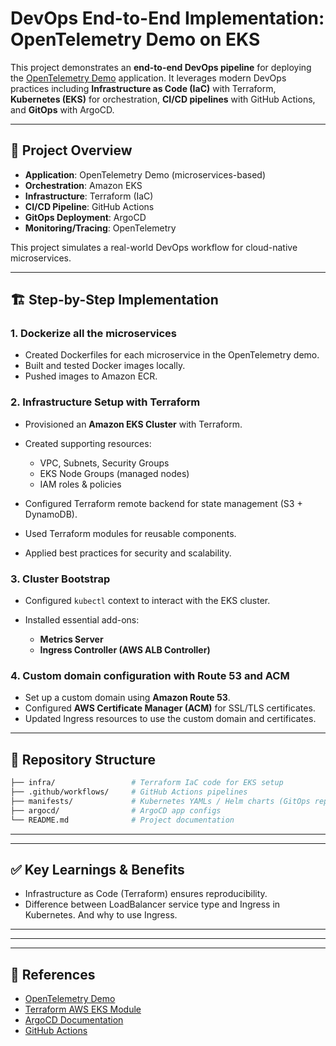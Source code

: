 # DevOps End-to-End Implementation: OpenTelemetry Demo on EKS

This project demonstrates an **end-to-end DevOps pipeline** for deploying the [OpenTelemetry Demo](https://opentelemetry.io/docs/demo/) application. It leverages modern DevOps practices including **Infrastructure as Code (IaC)** with Terraform, **Kubernetes (EKS)** for orchestration, **CI/CD pipelines** with GitHub Actions, and **GitOps** with ArgoCD.

---

## 🚀 Project Overview

* **Application**: OpenTelemetry Demo (microservices-based)
* **Orchestration**: Amazon EKS
* **Infrastructure**: Terraform (IaC)
* **CI/CD Pipeline**: GitHub Actions
* **GitOps Deployment**: ArgoCD
* **Monitoring/Tracing**: OpenTelemetry

This project simulates a real-world DevOps workflow for cloud-native microservices.

---

## 🏗️ Step-by-Step Implementation

### 1. Dockerize all the microservices
* Created Dockerfiles for each microservice in the OpenTelemetry demo.
* Built and tested Docker images locally.
* Pushed images to Amazon ECR.

### 2. **Infrastructure Setup with Terraform**

* Provisioned an **Amazon EKS Cluster** with Terraform.
* Created supporting resources:

  * VPC, Subnets, Security Groups
  * EKS Node Groups (managed nodes)
  * IAM roles & policies
* Configured Terraform remote backend for state management (S3 + DynamoDB).
* Used Terraform modules for reusable components.
* Applied best practices for security and scalability.

### 3. **Cluster Bootstrap**

* Configured `kubectl` context to interact with the EKS cluster.
* Installed essential add-ons:

  * **Metrics Server**
  * **Ingress Controller (AWS ALB Controller)**

### 4. **Custom domain configuration with Route 53 and ACM**

* Set up a custom domain using **Amazon Route 53**.
* Configured **AWS Certificate Manager (ACM)** for SSL/TLS certificates.
* Updated Ingress resources to use the custom domain and certificates.


<!-- ### 4. **CI/CD with GitHub Actions**

* Implemented GitHub Actions workflows:

  * **Build & Test Pipeline**

    * Linting, testing, Docker image build
    * Push images to Amazon ECR
  * **Terraform Pipeline**

    * Infrastructure plan & apply
    * Auto-approval with GitHub Environments
  * **ArgoCD Sync Trigger**

    * Update GitOps repo with new manifests -->

<!-- ### 5. **GitOps with ArgoCD**

* Deployed **ArgoCD** to EKS.
* Configured ArgoCD to track the **GitOps repo** (Kubernetes manifests/Helm charts).
* Application manifests stored in a dedicated GitOps repo:

  * Namespace definitions
  * Deployment, Service, Ingress resources
  * ConfigMaps & Secrets
* Any change merged into `main` branch is automatically synced and deployed.

### 6. **Application Deployment (OpenTelemetry Demo)**

* Forked the official OpenTelemetry demo manifests.
* Customized Helm charts/manifests for EKS deployment.
* ArgoCD continuously deploys the demo app to the cluster.
* Verified service discovery, inter-service communication, and ingress routing.

### 7. **Monitoring & Observability**

* OpenTelemetry collector configured for tracing and metrics.
* Exported telemetry data to a backend (e.g., Jaeger/Prometheus/Grafana).
* Verified distributed tracing across microservices. -->

---

## 📂 Repository Structure

```bash
├── infra/                 # Terraform IaC code for EKS setup
├── .github/workflows/     # GitHub Actions pipelines
├── manifests/             # Kubernetes YAMLs / Helm charts (GitOps repo)
├── argocd/                # ArgoCD app configs
└── README.md              # Project documentation
```

---

<!-- ## 🔄 Workflow Summary

1. Developer pushes code → GitHub Actions builds & pushes Docker images → Updates manifests.
2. Terraform workflow provisions/updates infrastructure.
3. GitOps repo updated → ArgoCD auto-syncs with EKS cluster.
4. OpenTelemetry Demo app deployed with monitoring enabled. -->

---

## ✅ Key Learnings & Benefits

* Infrastructure as Code (Terraform) ensures reproducibility.
* Difference between LoadBalancer service type and Ingress in Kubernetes. And why to use Ingress.
<!-- * GitHub Actions automates build, test, infra provisioning, and deployment.
* GitOps with ArgoCD provides declarative, version-controlled deployments.
* Observability integrated via OpenTelemetry.
* Production-grade DevOps workflow for microservices. -->

---

<!-- ## 🔮 Future Enhancements

* Implement service mesh with Istio/Linkerd for advanced traffic management.
* Add security scanning (Snyk/Trivy) to CI pipeline.
* Integrate cost monitoring for EKS workloads.
* Extend observability with Grafana dashboards. -->

---

<!-- ## 📌 Prerequisites to Reproduce

* AWS account with IAM permissions
* Terraform installed (`>=1.5`)
* kubectl & helm installed
* GitHub Actions configured with AWS credentials
* ArgoCD CLI (optional) -->

---

## 📖 References

* [OpenTelemetry Demo](https://opentelemetry.io/docs/demo/)
* [Terraform AWS EKS Module](https://registry.terraform.io/modules/terraform-aws-modules/eks/aws/latest)
* [ArgoCD Documentation](https://argo-cd.readthedocs.io/)
* [GitHub Actions](https://docs.github.com/en/actions)
